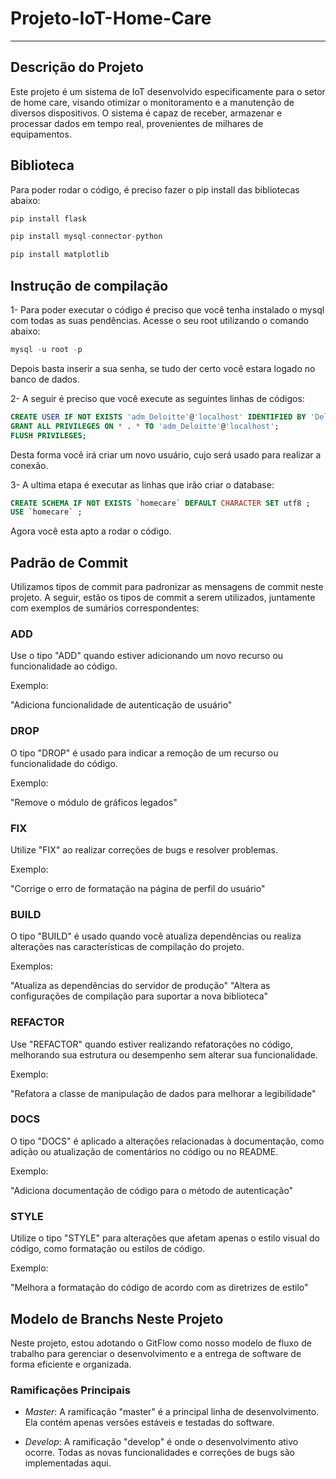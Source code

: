 # Projeto-IoT-Home-Care
---

## Descrição do Projeto
Este projeto é um sistema de IoT desenvolvido especificamente para o setor de home care, visando otimizar o monitoramento e a manutenção de diversos dispositivos. O sistema é capaz de receber, armazenar e processar dados em tempo real, provenientes de milhares de equipamentos.

## Biblioteca
Para poder rodar o código, é preciso fazer o pip install das bibliotecas abaixo:

 ```python
 pip install flask
 ```

 ```python
 pip install mysql-connector-python
 ```

 ```python
 pip install matplotlib
 ```


## Instrução de compilação 
 1- Para poder executar o código é preciso que você tenha instalado o mysql com todas as suas pendências. Acesse o seu root utilizando o comando abaixo:

 ```sql
 mysql -u root -p
 ```

 Depois basta inserir a sua senha, se tudo der certo você estara logado no banco de dados.

 2- A seguir é preciso que você execute as seguintes linhas de códigos:

 ```sql
CREATE USER IF NOT EXISTS 'adm_Deloitte'@'localhost' IDENTIFIED BY 'Deloitte'; 
GRANT ALL PRIVILEGES ON * . * TO 'adm_Deloitte'@'localhost'; 
FLUSH PRIVILEGES;
 ```

 Desta forma você irá criar um novo usuário, cujo será usado para realizar a conexão.

 3- A ultima etapa é executar as linhas que irão criar o database:

 ```sql
 CREATE SCHEMA IF NOT EXISTS `homecare` DEFAULT CHARACTER SET utf8 ;
USE `homecare` ;
```
Agora você esta apto a rodar o código.


## Padrão de Commit
Utilizamos tipos de commit para padronizar as mensagens de commit neste projeto. A seguir, estão os tipos de commit a serem utilizados, juntamente com exemplos de sumários correspondentes:

### ADD
Use o tipo "ADD" quando estiver adicionando um novo recurso ou funcionalidade ao código.

Exemplo:

"Adiciona funcionalidade de autenticação de usuário"


### DROP
O tipo "DROP" é usado para indicar a remoção de um recurso ou funcionalidade do código.

Exemplo:

"Remove o módulo de gráficos legados"


### FIX
Utilize "FIX" ao realizar correções de bugs e resolver problemas.

Exemplo:

"Corrige o erro de formatação na página de perfil do usuário"


### BUILD
O tipo "BUILD" é usado quando você atualiza dependências ou realiza alterações nas características de compilação do projeto.

Exemplos:

"Atualiza as dependências do servidor de produção"
"Altera as configurações de compilação para suportar a nova biblioteca"


### REFACTOR
Use "REFACTOR" quando estiver realizando refatorações no código, melhorando sua estrutura ou desempenho sem alterar sua funcionalidade.

Exemplo:

"Refatora a classe de manipulação de dados para melhorar a legibilidade"


### DOCS
O tipo "DOCS" é aplicado a alterações relacionadas à documentação, como adição ou atualização de comentários no código ou no README.

Exemplo:

"Adiciona documentação de código para o método de autenticação"


### STYLE
Utilize o tipo "STYLE" para alterações que afetam apenas o estilo visual do código, como formatação ou estilos de código.

Exemplo:

"Melhora a formatação do código de acordo com as diretrizes de estilo"


## Modelo de Branchs Neste Projeto
Neste projeto, estou adotando o GitFlow como nosso modelo de fluxo de trabalho para gerenciar o desenvolvimento e a entrega de software de forma eficiente e organizada.

### Ramificações Principais
- *Master*: A ramificação "master" é a principal linha de desenvolvimento. Ela contém apenas versões estáveis e testadas do software.

- *Develop*: A ramificação "develop" é onde o desenvolvimento ativo ocorre. Todas as novas funcionalidades e correções de bugs são implementadas aqui.

